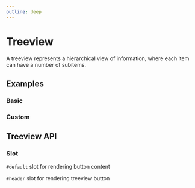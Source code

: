 ```yaml
---
outline: deep
---
```


<script setup lang="ts">
import TreeviewExample from './demo/treeview/treeview-example.vue'
import TreeviewCustom from './demo/treeview/treeview-custom.vue'
</script>

# Treeview

A treeview represents a hierarchical view of information, where each item can have a number of subitems.

## Examples

### Basic

<!--@include: ./demo/treeview/treeview-example.md-->

### Custom

<!--@include: ./demo/treeview/treeview-custom.md-->

## Treeview API

### Slot

`#default` slot for rendering button content

`#header` slot for rendering treeview button
